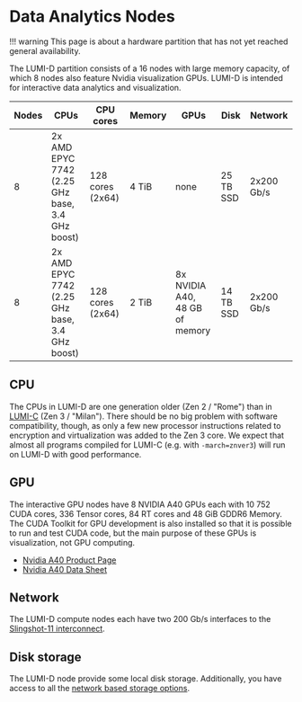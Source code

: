 # Data Analytics Nodes

[lumic]: lumic.md
[storage]: ../../storage/storing-data.md
[interconnect]: ../interconnect.md
[a40-product]: https://www.nvidia.com/en-us/data-center/a40/
[a40-specs]: https://www.nvidia.com/content/dam/en-zz/Solutions/Data-Center/a40/proviz-print-nvidia-a40-datasheet-us-nvidia-1469711-r8-web.pdf

!!! warning
    This page is about a hardware partition that has not yet reached
    general availability.

The LUMI-D partition consists of a 16 nodes with large memory capacity, of
which 8 nodes also feature Nvidia visualization GPUs. LUMI-D is intended for
interactive data analytics and visualization.

| Nodes | CPUs                                               | CPU cores          | Memory | GPUs                                  | Disk      | Network    |
|-------|----------------------------------------------------|--------------------|--------|---------------------------------------|-----------|------------|
| 8     | 2x AMD EPYC 7742<br>(2.25 GHz base,<br> 3.4 GHz boost) | 128 cores (2x64)   | 4 TiB   | none                                  | 25 TB SSD | 2x200 Gb/s |
| 8     | 2x AMD EPYC 7742<br>(2.25 GHz base,<br> 3.4 GHz boost) | 128 cores (2x64)   | 2 TiB   | 8x NVIDIA A40,<br>48 GB of memory     | 14 TB SSD | 2x200 Gb/s |

## CPU
The CPUs in LUMI-D are one generation older (Zen 2 / "Rome") than in
[LUMI-C][lumic] (Zen 3 / "Milan"). There should be no big problem with software
compatibility, though, as only a few new processor instructions related to
encryption and virtualization was added to the Zen 3 core. We expect that
almost all programs compiled for LUMI-C (e.g. with `-march=znver3`) will run on
LUMI-D with good performance.

## GPU

The interactive GPU nodes have 8 NVIDIA A40 GPUs each with 10 752 CUDA
cores, 336 Tensor cores, 84 RT cores and 48 GiB GDDR6 Memory. The CUDA Toolkit 
for GPU development is also installed so that it is possible to run and test 
CUDA code, but the main purpose of these GPUs is visualization,
not GPU computing.

* [Nvidia A40 Product Page][a40-product]
* [Nvidia A40 Data Sheet][a40-specs]

## Network

The LUMI-D compute nodes each have two 200 Gb/s interfaces to the [Slingshot-11
interconnect][interconnect].

## Disk storage

The LUMI-D node provide some local disk storage. Additionally, you have
access to all the [network based storage options][storage].

